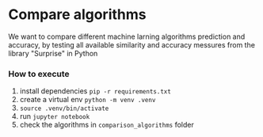 # Compare algorithms

We want to compare different machine larning algorithms prediction and accuracy, by testing
all available similarity and accuracy messures from the library "Surprise" in Python

### How to execute

1. install dependencies `pip -r requirements.txt`
2. create a virtual env `python -m venv .venv`
3. `source .venv/bin/activate`
4. run `jupyter notebook`
5. check the algorithms in `comparison_algorithms` folder